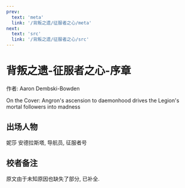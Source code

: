 ```yaml
---
prev:
  text: 'meta'
  link: '/背叛之遗/征服者之心/meta'
next:
  text: 'src'
  link: '/背叛之遗/征服者之心/src'
---
```


# 背叛之遗-征服者之心-序章

作者: Aaron Dembski-Bowden

On the Cover: Angron's ascension to daemonhood drives the Legion's mortal followers into madness

## 出场人物

妮莎 安德拉斯塔, 导航员, 征服者号

## 校者备注

原文由于未知原因也缺失了部分, 已补全.
